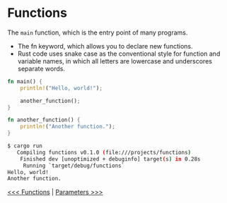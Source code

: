 # Functions

The `main` function, which is the entry point of many programs.

- The fn keyword, which allows you to declare new functions.
- Rust code uses snake case as the conventional style for function and variable names, in which all letters are lowercase and underscores separate words.


```rust
fn main() {
    println!("Hello, world!");

    another_function();
}

fn another_function() {
    println!("Another function.");
}
```

```bash
$ cargo run
   Compiling functions v0.1.0 (file:///projects/functions)
    Finished dev [unoptimized + debuginfo] target(s) in 0.28s
     Running `target/debug/functions`
Hello, world!
Another function.
```

[<<< Functions](README.md) | [Parameters >>>](102-Parameters.md)


